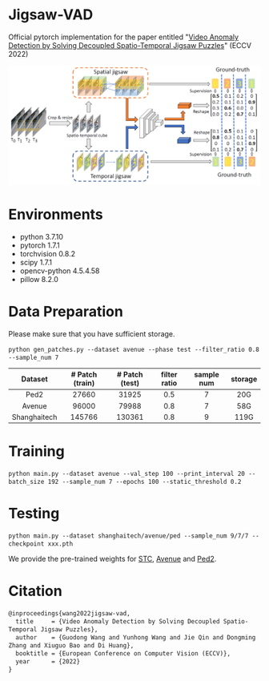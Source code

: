 # Jigsaw-VAD
Official pytorch implementation for the paper entitled "[Video Anomaly Detection by Solving Decoupled Spatio-Temporal Jigsaw Puzzles](https://arxiv.org/abs/2207.10172)" (ECCV 2022)

![plot](./figs/arch.png)

# Environments
- python 3.7.10
- pytorch 1.7.1
- torchvision 0.8.2
- scipy 1.7.1
- opencv-python 4.5.4.58
- pillow 8.2.0



# Data Preparation
Please make sure that you have sufficient storage.
```
python gen_patches.py --dataset avenue --phase test --filter_ratio 0.8 --sample_num 7
```

|    Dataset    | # Patch (train) |  # Patch (test) |  filter ratio  |  sample num  |  storage  |
|:-------------:|:---------------:|:---------------:|:--------------:|:------------:|:---------:|
|      Ped2     |       27660     |       31925     |       0.5      |       7      |     20G   |
|     Avenue    |       96000     |       79988     |       0.8      |       7      |     58G   |
|  Shanghaitech |      145766     |      130361     |       0.8      |       9      |    119G   |


# Training
```
python main.py --dataset avenue --val_step 100 --print_interval 20 --batch_size 192 --sample_num 7 --epochs 100 --static_threshold 0.2
```


# Testing
```
python main.py --dataset shanghaitech/avenue/ped --sample_num 9/7/7 --checkpoint xxx.pth
```
We provide the pre-trained weights for [STC](https://drive.google.com/file/d/1-ZjTHnadKwb6vagrIE0SUHGalLu0gmfs/view?usp=sharing), [Avenue](https://drive.google.com/file/d/17qUCgzmFt6DwE1M78GcrxtYkM1K0zser/view?usp=share_link) and [Ped2](https://drive.google.com/file/d/16qHhS8-srFcQTgo6M1266GAfVrW-RP3e/view?usp=share_link).




# Citation
```
@inproceedings{wang2022jigsaw-vad,
  title     = {Video Anomaly Detection by Solving Decoupled Spatio-Temporal Jigsaw Puzzles},
  author    = {Guodong Wang and Yunhong Wang and Jie Qin and Dongming Zhang and Xiuguo Bao and Di Huang},
  booktitle = {European Conference on Computer Vision (ECCV)},
  year      = {2022}
}
```
